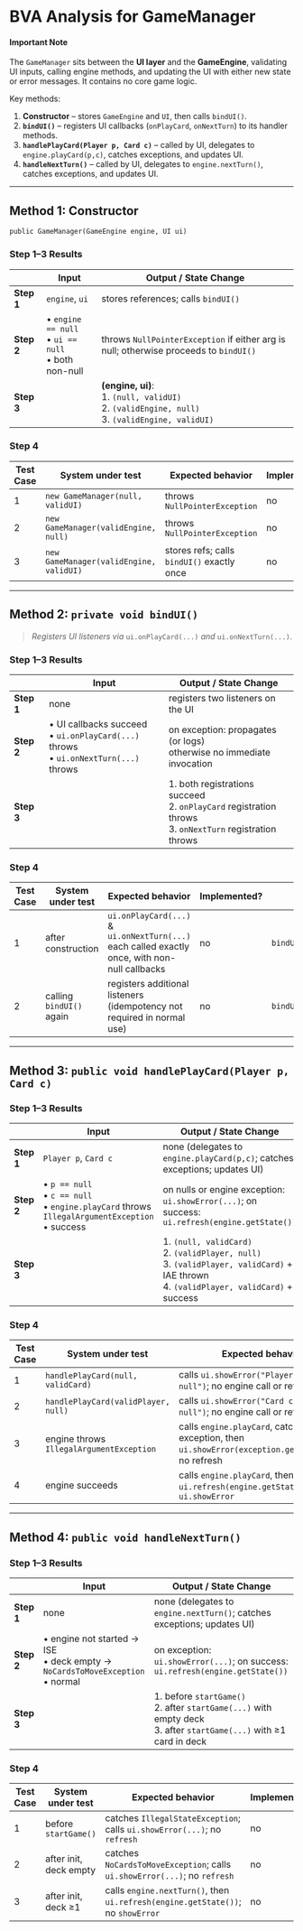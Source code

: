 # BVA Analysis for **GameManager**

#### Important Note

The `GameManager` sits between the **UI layer** and the **GameEngine**, validating UI inputs, calling engine methods, and updating the UI with either new state or error messages. It contains no core game logic.

Key methods:

1. **Constructor** – stores `GameEngine` and `UI`, then calls `bindUI()`.
2. **`bindUI()`** – registers UI callbacks (`onPlayCard`, `onNextTurn`) to its handler methods.
3. **`handlePlayCard(Player p, Card c)`** – called by UI, delegates to `engine.playCard(p,c)`, catches exceptions, and updates UI.
4. **`handleNextTurn()`** – called by UI, delegates to `engine.nextTurn()`, catches exceptions, and updates UI.

---

## Method 1: **Constructor**

`public GameManager(GameEngine engine, UI ui)`

### Step 1–3 Results

|            | Input                                                         | Output / State Change                                                                                        |
| ---------- | ------------------------------------------------------------- | ------------------------------------------------------------------------------------------------------------ |
| **Step 1** | `engine`, `ui`                                                | stores references; calls `bindUI()`                                                                          |
| **Step 2** | • `engine == null`  <br> • `ui == null`  <br> • both non-null | throws `NullPointerException` if either arg is null; otherwise proceeds to `bindUI()`                        |
| **Step 3** |                                                               | **(engine, ui)**: <br> 1. `(null, validUI)`  <br> 2. `(validEngine, null)`  <br> 3. `(validEngine, validUI)` |

### Step 4

| Test Case | System under test                       | Expected behavior                          | Implemented? | Test name                                           |
| --------- | --------------------------------------- | ------------------------------------------ |--------------| --------------------------------------------------- |
| 1         | `new GameManager(null, validUI)`        | throws `NullPointerException`              | no           | `constructor_nullEngine_throwsNullPointerException` |
| 2         | `new GameManager(validEngine, null)`    | throws `NullPointerException`              | no           | `constructor_nullUI_throwsNullPointerException`     |
| 3         | `new GameManager(validEngine, validUI)` | stores refs; calls `bindUI()` exactly once | no           | `constructor_validArgs_callsBindUIOnce`             |

---

## Method 2: **`private void bindUI()`**

> *Registers UI listeners via* `ui.onPlayCard(...)` *and* `ui.onNextTurn(...)`.

### Step 1–3 Results

|            | Input                                                                                        | Output / State Change                                                                                           |
| ---------- | -------------------------------------------------------------------------------------------- | --------------------------------------------------------------------------------------------------------------- |
| **Step 1** | none                                                                                         | registers two listeners on the UI                                                                               |
| **Step 2** | • UI callbacks succeed <br> • `ui.onPlayCard(...)` throws <br> • `ui.onNextTurn(...)` throws | on exception: propagates (or logs) <br> otherwise no immediate invocation                                       |
| **Step 3** |                                                                                              | 1. both registrations succeed <br> 2. `onPlayCard` registration throws <br> 3. `onNextTurn` registration throws |

### Step 4

| Test Case | System under test        | Expected behavior                                                                             | Implemented? | Test name                                  |
| --------- | ------------------------ | --------------------------------------------------------------------------------------------- |--------------| ------------------------------------------ |
| 1         | after construction       | `ui.onPlayCard(...)` & `ui.onNextTurn(...)` each called exactly once, with non-null callbacks | no           | `bindUI_registersBothListenersExactlyOnce` |
| 2         | calling `bindUI()` again | registers additional listeners (idempotency not required in normal use)                       | no           | `bindUI_idempotentWhenCalledOnce`          |

---

## Method 3: **`public void handlePlayCard(Player p, Card c)`**

### Step 1–3 Results

|            | Input                                                                                                         | Output / State Change                                                                                                                                |
| ---------- | ------------------------------------------------------------------------------------------------------------- | ---------------------------------------------------------------------------------------------------------------------------------------------------- |
| **Step 1** | `Player p`, `Card c`                                                                                          | none (delegates to `engine.playCard(p,c)`; catches exceptions; updates UI)                                                                           |
| **Step 2** | • `p == null`  <br> • `c == null`  <br> • `engine.playCard` throws `IllegalArgumentException`  <br> • success | on nulls or engine exception: `ui.showError(...)`; on success: `ui.refresh(engine.getState())`                                                       |
| **Step 3** |                                                                                                               | 1. `(null, validCard)`  <br> 2. `(validPlayer, null)`  <br> 3. `(validPlayer, validCard)` + IAE thrown  <br> 4. `(validPlayer, validCard)` + success |

### Step 4

| Test Case | System under test                        | Expected behavior                                                                                   | Implemented? | Test name                              |
| --------- | ---------------------------------------- | --------------------------------------------------------------------------------------------------- |--------------| -------------------------------------- |
| 1         | `handlePlayCard(null, validCard)`        | calls `ui.showError("Player cannot be null")`; no engine call or refresh                            | no           | `handlePlayCard_nullPlayer_showsError` |
| 2         | `handlePlayCard(validPlayer, null)`      | calls `ui.showError("Card cannot be null")`; no engine call or refresh                              | no           | `handlePlayCard_nullCard_showsError`   |
| 3         | engine throws `IllegalArgumentException` | calls `engine.playCard`, catches exception, then `ui.showError(exception.getMessage())`; no refresh | no           | `handlePlayCard_engineIAE_showsError`  |
| 4         | engine succeeds                          | calls `engine.playCard`, then `ui.refresh(engine.getState())`; no `ui.showError`                    | no           | `handlePlayCard_success_refreshesUI`   |

---

## Method 4: **`public void handleNextTurn()`**

### Step 1–3 Results

|            | Input                                                                                   | Output / State Change                                                                                                        |
| ---------- | --------------------------------------------------------------------------------------- | ---------------------------------------------------------------------------------------------------------------------------- |
| **Step 1** | none                                                                                    | none (delegates to `engine.nextTurn()`; catches exceptions; updates UI)                                                      |
| **Step 2** | • engine not started → ISE  <br> • deck empty → `NoCardsToMoveException`  <br> • normal | on exception: `ui.showError(...)`; on success: `ui.refresh(engine.getState())`                                               |
| **Step 3** |                                                                                         | 1. before `startGame()`  <br> 2. after `startGame(...)` with empty deck  <br> 3. after `startGame(...)` with ≥1 card in deck |

### Step 4

| Test Case | System under test      | Expected behavior                                                               | Implemented? | Test name                              |
| --------- | ---------------------- | ------------------------------------------------------------------------------- |--------------| -------------------------------------- |
| 1         | before `startGame()`   | catches `IllegalStateException`; calls `ui.showError(...)`; no `refresh`        | no           | `handleNextTurn_beforeInit_showsError` |
| 2         | after init, deck empty | catches `NoCardsToMoveException`; calls `ui.showError(...)`; no `refresh`       | no           | `handleNextTurn_emptyDeck_showsError`  |
| 3         | after init, deck ≥1    | calls `engine.nextTurn()`, then `ui.refresh(engine.getState())`; no `showError` | no           | `handleNextTurn_success_refreshesUI`   |

